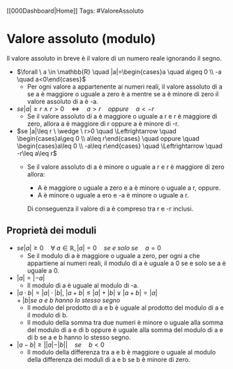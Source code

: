 [[000Dashboard|Home]]
Tags: #ValoreAssoluto
# Valore assoluto (modulo)
Il valore assoluto in breve è il valore di un numero reale ignorando il segno.
- $\forall \ a \in \mathbb{R} \quad |a|=\begin{cases}a \quad a\geq 0 \\ -a \quad a<0\end{cases}$
	- Per ogni valore a appartenente ai numeri reali, il valore assoluto di a se a è maggiore o uguale a zero è a mentre se a è minore di zero il valore assoluto di a è -a.
- $se |a|\geq r \ \wedge \ r>0 \quad \Leftrightarrow \quad a>r \quad oppure \quad a<-r$
	- Se il valore assoluto di a è maggiore o uguale a r e r è maggiore di zero, allora a è maggiore di r oppure a è minore di -r.
- $se |a|\leq r \ \wedge \ r>0 \quad \Leftrightarrow \quad \begin{cases}a\geq 0 \\ a\leq r\end{cases} \quad oppure \quad \begin{cases}a\leq 0 \\ -a\leq r\end{cases} \quad \Leftrightarrow \quad -r\leq a\leq r$
	- Se il valore assoluto di a è minore o uguale a r e r è maggiore di zero allora:
		- A è maggiore o uguale a zero e a è minore o uguale a r, oppure.
		- A è minore o uguale a ero e -a è minore o uguale a r.

		Di conseguenza il valore di a è compreso tra r e -r inclusi.
## Proprietà dei moduli
- $se |a|\geq 0 \quad \forall \ a\in \mathbb{R}, |a|=0 \quad se \ e \ solo \ se \quad a=0$
	- Se il modulo di a è maggiore o uguale a zero, per ogni a che appartiene ai numeri reali, il modulo di a è uguale a 0 se e solo se a è uguale a 0.
- $|a|=|-a|$
	- Il modulo di a è uguale al modulo di -a. 
- $|a\cdot b|=|a|\cdot |b|, \ |a+b| \leq |a|+|b| \vee |a+b|=|a|+|b| se \ a \ e \ b \ hanno \ lo \ stesso\ segno$
	- Il modulo del prodotto di a e b è uguale al prodotto del modulo di a e il modulo di b.
	- Il modulo della somma tra due numeri è minore  o uguale alla somma del modulo di a e di b oppure è uguale alla somma del modulo di a e di b se a e b hanno lo stesso segno.
- $|a-b|\geq ||a|-|b|| \quad se \quad b<0$
	- Il modulo della differenza tra a e b è maggiore o uguale al modulo della differenza dei moduli di a e b se b è minore di zero.
